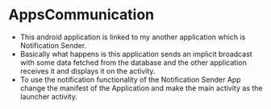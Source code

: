 # AppsCommunication
- This android application is linked to my another application which is Notification Sender.
- Basically what happens is this application sends an implicit broadcast with some data fetched from the database and the other application receives it and displays it on the activity.
- To use the notification functionality of the Notification Sender App change the manifest of the Application and make the main activity as the launcher activity.
